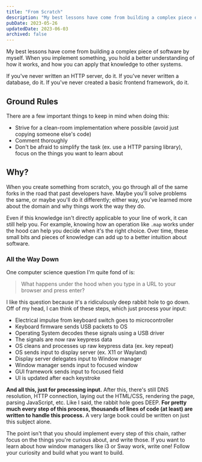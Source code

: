 ```yaml
---
title: "From Scratch"
description: "My best lessons have come from building a complex piece of software by myself. When you implement something, you hold a better understanding of how it works, and how you can apply that knowledge to other systems."
pubDate: 2023-05-26
updatedDate: 2023-06-03
archived: false
---
```


My best lessons have come from building a complex piece of software by myself. When you implement something, you hold a better understanding of how it works, and how you can apply that knowledge to other systems.

If you've never written an HTTP server, do it. If you've never written a database, do it. If you've never created a basic frontend framework, do it.

## Ground Rules
There are a few important things to keep in mind when doing this:

- Strive for a clean-room implementation where possible (avoid just copying someone else's code)
- Comment thoroughly
- Don't be afraid to simplify the task (ex. use a HTTP parsing library), focus on the things you want to learn about

## Why?

When you create something from scratch, you go through all of the same forks in the road that past developers have. Maybe you'll solve problems the same, or maybe you'll do it differently; either way, you've learned more about the domain and why things work the way they do.

Even if this knowledge isn't directly applicable to your line of work, it can still help you. For example, knowing how an operation like `.map` works under the hood can help you decide when it's the right choice. Over time, these small bits and pieces of knowledge can add up to a better intuition about software.

### All the Way Down

One computer science question I'm quite fond of is:

> What happens under the hood when you type in a URL to your browser and press enter?

I like this question because it's a ridiculously deep rabbit hole to go down. Off of my head, I can think of these steps, which just process your input:

- Electrical impulse from keyboard switch goes to microcontroller
- Keyboard firmware sends USB packets to OS
- Operating System decodes these signals using a USB driver
- The signals are now raw keypress data
- OS cleans and processes up raw keypress data (ex. key repeat)
- OS sends input to display server (ex. X11 or Wayland)
- Display server delegates input to Window manager
- Window manager sends input to focused window
- GUI framework sends input to focused field
- UI is updated after each keystroke

**And all this, just for processing input.** After this, there's still DNS resolution, HTTP connection, laying out the HTML/CSS, rendering the page, parsing JavaScript, etc. Like I said, the rabbit hole goes DEEP. **For pretty much every step of this process, thousands of lines of code (at least) are written to handle this process.** A very large book could be written on just this subject alone.

The point isn't that you should implement every step of this chain, rather focus on the things you're curious about, and write those. If you want to learn about how window managers like i3 or Sway work, write one! Follow your curiosity and build what you want to build.

